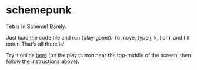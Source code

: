 schemepunk
==========

Tetris in Scheme! Barely.

Just load the code file and run (play-game). To move, type j, k, l or i, and hit enter. That's all there is!

Try it online [here](http://repl.it/3sb/24) (hit the play button near the top-middle of the screen, then follow the instructions above).
